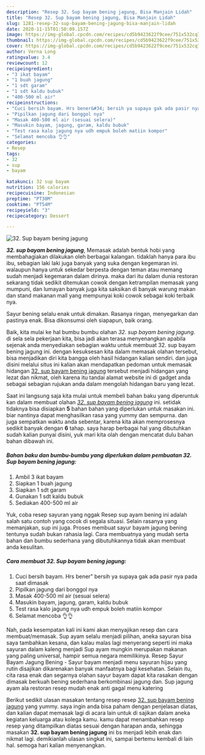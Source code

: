```yaml
---
description: "Resep 32. Sup bayam bening jagung, Bisa Manjain Lidah"
title: "Resep 32. Sup bayam bening jagung, Bisa Manjain Lidah"
slug: 1281-resep-32-sup-bayam-bening-jagung-bisa-manjain-lidah
date: 2020-11-15T01:50:09.157Z
image: https://img-global.cpcdn.com/recipes/cd5b9423622f9cee/751x532cq70/32-sup-bayam-bening-jagung-foto-resep-utama.jpg
thumbnail: https://img-global.cpcdn.com/recipes/cd5b9423622f9cee/751x532cq70/32-sup-bayam-bening-jagung-foto-resep-utama.jpg
cover: https://img-global.cpcdn.com/recipes/cd5b9423622f9cee/751x532cq70/32-sup-bayam-bening-jagung-foto-resep-utama.jpg
author: Verna Long
ratingvalue: 3.4
reviewcount: 12
recipeingredient:
- "3 ikat bayam"
- "1 buah jagung"
- "1 sdt garam"
- "1 sdt kaldu bubuk"
- "400-500 ml air"
recipeinstructions:
- "Cuci bersih bayam. Hrs bener&#34; bersih ya supaya gak ada pasir nya pada saat dimasak"
- "Pipilkan jagung dari bonggol nya"
- "Masak 400-500 ml air (sesuai selera)"
- "Masukin bayam, jagung, garam, kaldu bubuk"
- "Test rasa kalo jagung nya udh empuk boleh matiin kompor"
- "Selamat mencoba 👌👌"
categories:
- Resep
tags:
- 32
- sup
- bayam

katakunci: 32 sup bayam 
nutrition: 156 calories
recipecuisine: Indonesian
preptime: "PT30M"
cooktime: "PT54M"
recipeyield: "3"
recipecategory: Dessert

---
```



![32. Sup bayam bening jagung](https://img-global.cpcdn.com/recipes/cd5b9423622f9cee/751x532cq70/32-sup-bayam-bening-jagung-foto-resep-utama.jpg)

<b><i>32. sup bayam bening jagung</i></b>, Memasak adalah bentuk hobi yang membahagiakan dilakukan oleh berbagai kalangan. tidaklah hanya para ibu ibu, sebagian laki laki juga banyak yang suka dengan kegemaran ini. walaupun hanya untuk sekedar berpesta dengan teman atau memang sudah menjadi kegemaran dalam dirinya. maka dari itu dalam dunia restoran sekarang tidak sedikit ditemukan cowok dengan ketrampilan memasak yang mumpuni, dan lumayan banyak juga kita saksikan di banyak warung makan dan stand makanan mall yang mempunyai koki cowok sebagai koki terbaik nya.

Sayur bening selalu enak untuk dimakan. Rasanya ringan, menyegarkan dan pastinya enak. Bisa dikonsumsi oleh siapapun, baik orang.

Baik, kita mulai ke hal bumbu bumbu olahan <i>32. sup bayam bening jagung</i>. di sela sela pekerjaan kita, bisa jadi akan terasa menyenangkan apabila sejenak anda menyediakan sebagian waktu untuk membuat 32. sup bayam bening jagung ini. dengan kesuksesan kita dalam memasak olahan tersebut, bisa menjadikan diri kita bangga oleh hasil hidangan kalian sendiri. dan juga disini melalui situs ini kalian akan mendapatkan pedoman untuk memasak hidangan <u>32. sup bayam bening jagung</u> tersebut menjadi hidangan yang lezat dan nikmat, oleh karena itu tandai alamat website ini di gadget anda sebagai sebagian rujukan anda dalam mengolah hidangan baru yang lezat.


Saat ini langsung saja kita mulai untuk membeli bahan baku yang diperuntuk kan dalam membuat olahan <u><i>32. sup bayam bening jagung</i></u> ini. setidak tidaknya bisa disiapkan <b>5</b> bahan bahan yang diperlukan untuk masakan ini. biar nantinya dapat menghasilkan rasa yang yummy dan sempurna. dan juga sempatkan waktu anda sebentar, karena kita akan memprosesnya sedikit banyak dengan <b>6</b> tahap. saya harap berbagai hal yang dibutuhkan sudah kalian punyai disini, yuk mari kita olah dengan mencatat dulu bahan bahan dibawah ini.

<!--inarticleads1-->

##### Bahan baku dan bumbu-bumbu yang diperlukan dalam pembuatan 32. Sup bayam bening jagung:

1. Ambil 3 ikat bayam
1. Siapkan 1 buah jagung
1. Siapkan 1 sdt garam
1. Gunakan 1 sdt kaldu bubuk
1. Sediakan 400-500 ml air


Yuk, coba resep sayuran yang nggak Resep sup ayam bening ini adalah salah satu contoh yang cocok di segala situasi. Selain rasanya yang memanjakan, sup ini juga. Proses membuat sayur bayam jagung bening tentunya sudah bukan rahasia lagi. Cara membuatnya yang mudah serta bahan dan bumbu sederhana yang dibutuhkannya tidak akan membuat anda kesulitan. 

<!--inarticleads2-->

##### Cara membuat 32. Sup bayam bening jagung:

1. Cuci bersih bayam. Hrs bener&#34; bersih ya supaya gak ada pasir nya pada saat dimasak
1. Pipilkan jagung dari bonggol nya
1. Masak 400-500 ml air (sesuai selera)
1. Masukin bayam, jagung, garam, kaldu bubuk
1. Test rasa kalo jagung nya udh empuk boleh matiin kompor
1. Selamat mencoba 👌👌


Nah, pada kesempatan kali ini kami akan menyajikan resep dan cara membuat/memasak. Sup ayam selalu menjadi pilihan, aneka sayuran bisa saya tambahkan kesana, dan kalau malas lagi menyerang seperti ini maka sayuran dalam kaleng menjadi Sup ayam mungkin merupakan makanan yang paling universal, hampir semua negara memilikinya. Resep Sayur Bayam Jagung Bening - Sayur bayam menjadi menu sayuran hijau yang rutin disajikan dikarenakan banyak manfaatnya bagi kesehatan. Selain itu, cita rasa enak dan segarnya olahan sayur bayam dapat kita rasakan dengan dimasak berkuah bening sederhana berkombinasi jagung dan. Sup jagung ayam ala restoran resep mudah enak anti gagal menu katering 

Berikut sedikit ulasan masakan tentang resep resep <u>32. sup bayam bening jagung</u> yang yummy. saya ingin anda bisa paham dengan penjelasan diatas, dan kalian dapat memasak lagi di acara lain untuk di sajikan dalam aneka kegiatan keluarga atau kolega kamu. kamu dapat menambahkan resep resep yang ditampilkan diatas sesuai dengan harapan anda, sehingga masakan <b>32. sup bayam bening jagung</b> ini bs menjadi lebih enak dan nikmat lagi. demikianlah ulasan singkat ini, sampai bertemu kembali di lain hal. semoga hari kalian menyenangkan.

